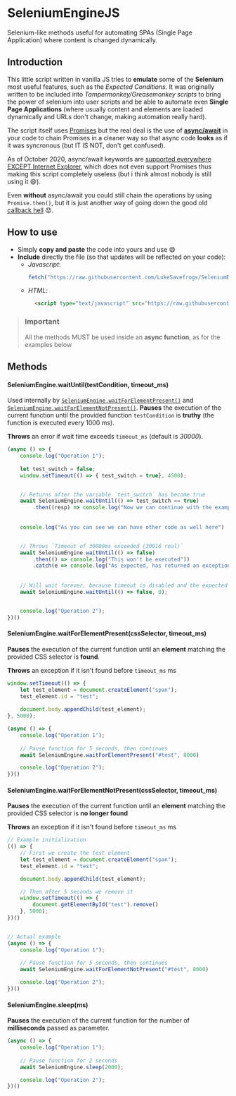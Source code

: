 # SeleniumEngineJS
Selenium-like methods useful for automating SPAs (Single Page Application) where content is changed dynamically.

## Introduction 
This little script written in vanilla JS tries to **emulate** some of the **Selenium** most useful features, such as the _Expected Conditions_. It was originally written to be included into _Tampermonkey/Greasemonkey scripts_ to bring the power of selenium into user scripts and be able to automate even **Single Page Applications** (where usually content and elements are loaded dynamically and URLs don't change, making automation really hard).

The script itself uses [Promises](https://developer.mozilla.org/en-US/docs/Web/JavaScript/Reference/Global_Objects/Promise) but the real deal is the use of [**async/await**](https://javascript.info/async-await) in your code to chain Promises in a cleaner way so that async code **looks** as if it was syncronous (but IT IS NOT, don't get confused). 

As of October 2020, async/await keywords are [supported everywhere EXCEPT Internet Explorer](https://developer.mozilla.org/en-US/docs/Web/JavaScript/Reference/Statements/async_function#Browser_compatibility), which does not even support Promises thus making this script completely useless (but i think almost nobody is still using it :smile:). 

Even **without** async/await you could still chain the operations by using `Promise.then()`, but it is just another way of going down the good old [callback hell](http://callbackhell.com/) :worried:.

## How to use
- Simply **copy and paste** the code into yours and use :smile:
- **Include** directly the file (so that updates will be reflected on your code):
    - _Javascript_: 
      ```javascript
      fetch("https://raw.githubusercontent.com/LukeSavefrogs/SeleniumEngineJS/main/src/SeleniumEngine.js").then(data => data.text()).then(body => eval(body))
      ```
    - _HTML_:
      ```html
        <script type="text/javascript" src="https://raw.githubusercontent.com/LukeSavefrogs/SeleniumEngineJS/main/src/SeleniumEngine.js"></script>
      ```

> ### Important
> All the methods MUST be used inside an **async function**, as for the examples below

## Methods
#### SeleniumEngine.waitUntil(testCondition, timeout_ms)
Used internally by [`SeleniumEngine.waitForElementPresent()`](#seleniumenginewaitforelementpresentcssselector-timeout_ms) and [`SeleniumEngine.waitForElementNotPresent()`](#seleniumenginewaitforelementnotpresentcssselector-timeout_ms). **Pauses** the execution of the current function until the provided function `testCondition` is **truthy** (the function is executed every 1000 ms). 

**Throws** an error if wait time exceeds `timeout_ms` (default is _30000_).

```javascript
(async () => {
    console.log("Operation 1");
    
    let test_switch = false;
    window.setTimeout(() => { test_switch = true}, 4500);


    // Returns after the variable `test_switch` has become true
    await SeleniumEngine.waitUntil(() => test_switch == true)
        .then((resp) => console.log("Now we can continue with the example. We have waited for %d ms", resp.time));
    
    
    console.log("As you can see we can have other code as well here")


    // Throws `Timeout of 30000ms exceeded (30016 real)`
    await SeleniumEngine.waitUntil(() => false)
        .then(() => console.log("This won't be executed"))
        .catch(e => console.log("As expected, has returned an exception: %o", e));
    
    
    // Will wait forever, because timeout is disabled and the expected condition is NEVER met
    await SeleniumEngine.waitUntil(() => false, 0);


    console.log("Operation 2");
})()
```

#### SeleniumEngine.waitForElementPresent(cssSelector, timeout_ms)
**Pauses** the execution of the current function until an **element** matching the provided CSS selector is **found**. 

**Throws** an exception if it isn't found before `timeout_ms` ms

```javascript
window.setTimeout(() => {
    let test_element = document.createElement("span");
    test_element.id = "test";
    
    document.body.appendChild(test_element);
}, 5000);

(async () => {
    console.log("Operation 1");
    
    // Pause function for 5 seconds, then continues
    await SeleniumEngine.waitForElementPresent("#test", 8000)

    console.log("Operation 2");
})()
```

#### SeleniumEngine.waitForElementNotPresent(cssSelector, timeout_ms)
**Pauses** the execution of the current function until an **element** matching the provided CSS selector is **no longer found**

**Throws** an exception if it isn't found before `timeout_ms` ms

```javascript
// Example initialization
(() => {
    // First we create the test element
    let test_element = document.createElement("span");
    test_element.id = "test";

    document.body.appendChild(test_element);

    // Then after 5 seconds we remove it
    window.setTimeout(() => {
        document.getElementById("test").remove()
    }, 5000);
})()


// Actual example
(async () => {
    console.log("Operation 1");
    
    // Pause function for 5 seconds, then continues
    await SeleniumEngine.waitForElementNotPresent("#test", 8000)

    console.log("Operation 2");
})()
```

#### SeleniumEngine.sleep(ms)
**Pauses** the execution of the current function for the number of **milliseconds** passed as parameter.

```javascript
(async () => {
    console.log("Operation 1");
    
    // Pause function for 2 seconds
    await SeleniumEngine.sleep(2000);

    console.log("Operation 2");
})()
```
